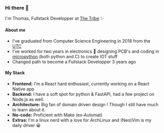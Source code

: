 ### Hi there 👋

I'm Thomas, Fullstack Developper at [The Tribe](https://thetribe.io/) ✨

#### About me

- I've graduated from Computer Science Engineering in 2018 from the [UTC](https://www.utc.fr/)
- I've worked for two years in electronics 🤖 designing PCB's and coding in [micropython](https://micropython.org/) (both python and C) to create IOT stuff
- Changed path to become a Fullstack Developper 3 years ago

#### My Stack

- **Frontend:** I'm a React hard enthusiast, currently working on a React Native app
- **Backend:** I have a soft spot for python & FastAPI, had a few project on Node.js as well.
- **Architecture:** Big fan of domain driven design ! Though I still have much to learn about it.
- **No-code:** Proficient with Make (ex-Automat)
- **Extras:** I'm a linux nerd with a love for ArchLinux and (Neo)Vim is my daily driver 😀

<!--
**thomas-sim/thomas-sim** is a ✨ _special_ ✨ repository because its `README.md` (this file) appears on your GitHub profile.

Here are some ideas to get you started:

- 🔭 I’m currently working on ...
- 🌱 I’m currently learning ...
- 👯 I’m looking to collaborate on ...
- 🤔 I’m looking for help with ...
- 💬 Ask me about ...
- 📫 How to reach me: ...
- 😄 Pronouns: ...
- ⚡ Fun fact: ...
-->
